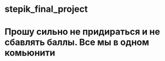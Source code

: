 # stepik_final_project

# Прошу сильно не придираться и не сбавлять баллы. Все мы в одном комьюнити
